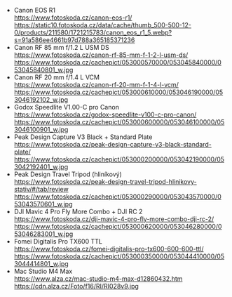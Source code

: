   - Canon EOS R1  
    https://www.fotoskoda.cz/canon-eos-r1/  
    https://static10.fotoskoda.cz/data/cache/thumb_500-500-12-0/products/211580/1721215783/canon_eos_r1_5.webp?s=91a586ee4661b97d788a365185371236
  - Canon RF 85 mm f/1.2 L USM DS  
    https://www.fotoskoda.cz/canon-rf-85-mm-f-1-2-l-usm-ds/  
    https://www.fotoskoda.cz/cachepict/053000570000/053045840000/053045840801_w.jpg
  - Canon RF 20 mm f/1.4 L VCM  
    https://www.fotoskoda.cz/canon-rf-20-mm-f-1-4-l-vcm/  
    https://www.fotoskoda.cz/cachepict/053000610000/053046190000/053046192102_w.jpg
  - Godox Speedlite V1.00-C pro Canon  
    https://www.fotoskoda.cz/godox-speedlite-v100-c-pro-canon/  
    https://www.fotoskoda.cz/cachepict/053000600000/053046100000/053046100901_w.jpg
  - Peak Design Capture V3 Black + Standard Plate  
    https://www.fotoskoda.cz/peak-design-capture-v3-black-standard-plate/  
    https://www.fotoskoda.cz/cachepict/053000200000/053042190000/053042192401_w.jpg
  - Peak Design Travel Tripod (hliníkový)  
    https://www.fotoskoda.cz/peak-design-travel-tripod-hlinikovy-stativ/#/tab/review  
    https://www.fotoskoda.cz/cachepict/053000290000/053043570000/053043570601_w.jpg
  - DJI Mavic 4 Pro Fly More Combo + DJI RC 2  
    https://www.fotoskoda.cz/dji-mavic-4-pro-fly-more-combo-dji-rc-2/  
    https://www.fotoskoda.cz/cachepict/053000620000/053046280000/053046283001_w.jpg
  - Fomei Digitalis Pro TX600 TTL  
    https://www.fotoskoda.cz/fomei-digitalis-pro-tx600-600-600-ttl/  
    https://www.fotoskoda.cz/cachepict/053000350000/053044410000/053044414801_w.jpg
  - Mac Studio M4 Max  
    https://www.alza.cz/mac-studio-m4-max-d12860432.htm  
    https://cdn.alza.cz/Foto/f16/RI/RI028v9.jpg
